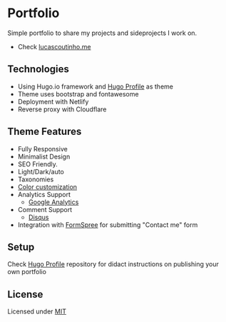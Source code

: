 # Portfolio

Simple portfolio to share my projects and sideprojects I work on.
- Check [lucascoutinho.me](lucascoutinho.me)

## Technologies
- Using Hugo.io framework and [Hugo Profile](https://github.com/gurusabarish/hugo-profile) as theme
- Theme uses bootstrap and fontawesome
- Deployment with Netlify
- Reverse proxy with Cloudflare

## Theme Features
- Fully Responsive
- Minimalist Design
- SEO Friendly.
- Light/Dark/auto
- Taxonomies
- [Color customization](https://github.com/gurusabarish/hugo-profile/wiki/Color-Customization)
- Analytics Support 
  - [Google Analytics](https://gohugo.io/templates/internal/#google-analytics)
- Comment Support
  - [Disqus](https://gohugo.io/content-management/comments/)
- Integration with [FormSpree](https://formspree.io/) for submitting "Contact me" form

## Setup

Check [Hugo Profile](https://github.com/gurusabarish/hugo-profile) repository for didact instructions on publishing your own portfolio

## License

Licensed under [MIT](LICENSE)
